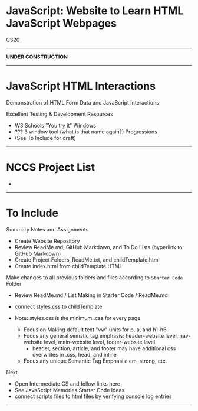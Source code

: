 # JavaScript: Website to Learn HTML JavaScript Webpages
CS20

---

**UNDER CONSTRUCTION**

---

# JavaScript HTML Interactions
Demonstration of HTML Form Data and JavaScript Interactions

Excellent Testing & Development Resources
- W3 Schools "You try it" Windows
- ??? 3 window tool (what is that name again?)
Progressions
- (See To Include for draft)

---

# NCCS Project List
- 

---

# To Include

Summary Notes and Assignments
- Create Website Repository
- Review ReadMe.md, GitHub Markdown, and To Do Lists (hyperlink to GitHub Markdown)
- Create Project Folders, ReadMe.txt, and childTemplate.html 
- Create index.html from childTemplate.HTML

Make changes to all previous folders and files according to ```Starter Code``` Folder
- Review ReadMe.md / List Making in Starter Code / ReadMe.md

- connect styles.css to childTemplate
- Note: styles.css is the minimum .css for every page
  - Focus on Making default text "vw" units for p, a, and h1-h6
  - Focus any general sematic tag emphasis: header-website level, nav-website level, main-website level, footer-website level
    - header, section, article, and footer may have additional css overwrites in .css, head, and inline
  - Focus any unique Semantic Tag Emphasis: em, strong, etc.

Next
- Open Intermediate CS and follow links here
- See JavaScript Memories Starter Code Ideas
- connect scripts files to html files by verifying console log entries 

---
